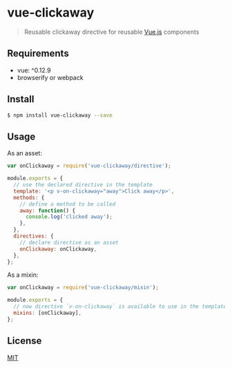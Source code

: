 # vue-clickaway

> Reusable clickaway directive for reusable [Vue.js](https://github.com/yyx990803/vue) components

## Requirements

- vue: ^0.12.9
- browserify or webpack

## Install

``` sh
$ npm install vue-clickaway --save
```

## Usage

As an asset:

``` js
var onClickaway = require('vue-clickaway/directive');

module.exports = {
  // use the declared directive in the template
  template: '<p v-on-clickaway="away">Click away</p>',
  methods: {
    // define a method to be called
    away: function() {
      console.log('clicked away');
    },
  },
  directives: {
    // declare directive as an asset
    onClickaway: onClickaway,
  },
};
```

As a mixin:

``` js
var onClickaway = require('vue-clickaway/mixin');

module.exports = {
  // now directive `v-on-clickaway` is available to use in the template
  mixins: [onClickaway],
};
```

## License

[MIT](http://opensource.org/licenses/MIT)
